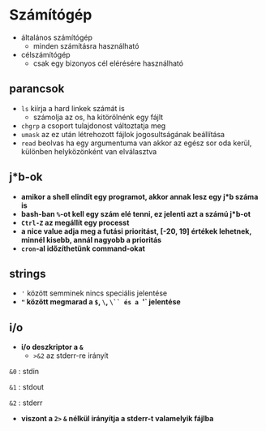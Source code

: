 # Számítógép

- általános számítógép
    - minden számításra használható
- célszámítógép
    - csak egy bizonyos cél elérésére használható

## parancsok

- `ls` kiírja a hard linkek számát is
    - számolja az os, ha kitörölnénk egy fájlt
- `chgrp` a csoport tulajdonost változtatja meg
- `umask` az ez után létrehozott fájlok jogosultságának beállítása
- `read` beolvas ha egy argumentuma van akkor az egész sor oda kerül, különben helyközönként van elválasztva

## j\*b-ok

- **amikor a shell elindít egy programot, akkor annak lesz egy j\*b száma is**
- **bash-ban `%`-ot kell egy szám elé tenni, ez jelenti azt a számú j\*b-ot**
- **`Ctrl-Z` az megállít egy processt**
- **a nice value adja meg a futási prioritást, [-20, 19] értékek lehetnek, minnél kisebb, annál nagyobb a prioritás**
- **`cron`-al időzíthetünk command-okat**

## strings

- `'` között semminek nincs speciális jelentése
- **`"` között megmarad a `$`, `\`, `\`` és a `'` jelentése**

## i/o

- **i/o deszkriptor a `&`**
    - `>&2` az stderr-re irányít

`&0`
: stdin

`&1`
: stdout

`&2`
: stderr

- **viszont a `2>` `&` nélkül irányítja a stderr-t valamelyik fájlba**
